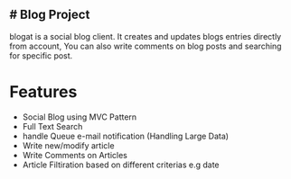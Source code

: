 
## # Blog Project

blogat is a social blog client. It creates and updates blogs entries directly from account,
You can also write comments on blog posts and searching for specific post.


# Features
- Social Blog using MVC Pattern 
- Full Text Search 
- handle Queue e-mail notification (Handling Large Data)
- Write new/modify article 
- Write Comments on Articles
- Article Filtiration based on different criterias e.g date

